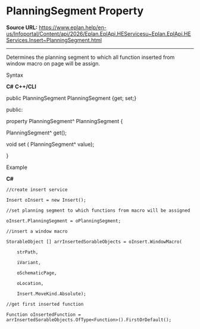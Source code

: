 # PlanningSegment Property

**Source URL:** https://www.eplan.help/en-us/Infoportal/Content/api/2026/Eplan.EplApi.HEServicesu~Eplan.EplApi.HEServices.Insert~PlanningSegment.html

---

Determines the planning segment to which all function inserted from window macro on page will be assign.

Syntax

**C#**
**C++/CLI**


public PlanningSegment PlanningSegment {get; set;}

public:

property PlanningSegment^ PlanningSegment {

   PlanningSegment^ get();

   void set (    PlanningSegment^ value);

}


Example

**C#**

```
//create insert service

Insert oInsert = new Insert();

//set planning segment to which functions from macro will be assigned

oInsert.PlanningSegment = oPlanningSegment;

//insert a window macro

StorableObject [] arrInsertedSorableObjects = oInsert.WindowMacro(

    strPath,

    iVariant,

    oSchematicPage,

    oLocation,

    Insert.MoveKind.Absolute);

//get first inserted function 

Function oInsertedFunction = arrInsertedSorableObjects.OfType<Function>().FirstOrDefault();

```
